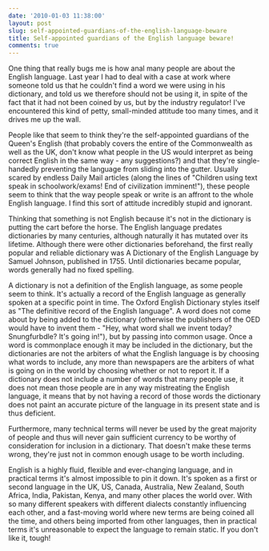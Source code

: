 ```yaml
---
date: '2010-01-03 11:38:00'
layout: post
slug: self-appointed-guardians-of-the-english-language-beware
title: Self-appointed guardians of the English language beware!
comments: true
---
```


One thing that really bugs me is how anal many people are about the English language. Last year I had to deal with a case at work where someone told us that he couldn't find a word we were using in his dictionary, and told us we therefore should not be using it, in spite of the fact that it had not been coined by us, but by the industry regulator! I've encountered this kind of petty, small-minded attitude too many times, and it drives me up the wall.  
  
People like that seem to think they're the self-appointed guardians of the Queen's English (that probably covers the entire of the Commonwealth as well as the UK, don't know what people in the US would interpret as being correct English in the same way - any suggestions?) and that they're single-handedly preventing the language from sliding into the gutter. Usually scared by endless Daily Mail articles (along the lines of "Children using text speak in schoolwork/exams! End of civilization imminent!"), these people seem to think that the way people speak or write is an affront to the whole English language. I find this sort of attitude incredibly stupid and ignorant.  
  
Thinking that something is not English because it's not in the dictionary is putting the cart before the horse. The English language predates dictionaries by many centuries, although naturally it has mutated over its lifetime. Although there were other dictionaries beforehand, the first really popular and reliable dictionary was A Dictionary of the English Language by Samuel Johnson, published in 1755. Until dictionaries became popular, words generally had no fixed spelling.  
  
A dictionary is not a definition of the English language, as some people seem to think. It's actually a record of the English language as generally spoken at a specific point in time.  The Oxford English Dictionary styles itself as "The definitive record of the English language". A word does not come about by being added to the dictionary (otherwise the publishers of the OED would have to invent them - "Hey, what word shall we invent today? Snungfurbdle? It's going in!"), but by passing into common usage. Once a word is commonplace enough it may be included in the dictionary, but the dictionaries are not the arbiters of what the English language is by choosing what words to include, any more than newspapers are the arbiters of what is going on in the world by choosing whether or not to report it. If a dictionary does not include a number of words that many people use, it does not mean those people are in any way mistreating the English language, it means that by not having a record of those words the dictionary does not paint an accurate picture of the language in its present state and is thus deficient.  
  
Furthermore, many technical terms will never be used by the great majority of people and thus will never gain sufficient currency to be worthy of consideration for inclusion in a dictionary. That doesn't make these terms wrong, they're just not in common enough usage to be worth including.  
  
English is a highly fluid, flexible and ever-changing language, and in practical terms it's almost impossible to pin it down. It's spoken as a first or second language in the UK, US, Canada, Australia, New Zealand, South Africa, India, Pakistan, Kenya, and many other places the world over. With so many different speakers with different dialects constantly influencing each other, and a fast-moving world where new terms are being coined all the time, and others being imported from other languages, then in practical terms it's unreasonable to expect the language to remain static. If you don't like it, tough!
